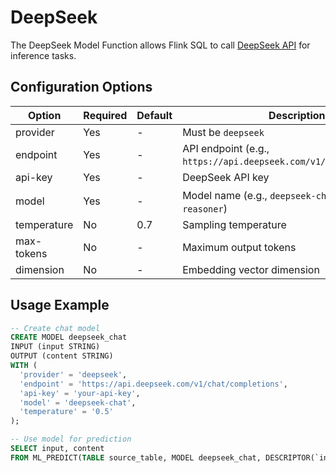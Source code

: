 # DeepSeek

The DeepSeek Model Function allows Flink SQL to call [DeepSeek API](https://www.deepseek.com/) for inference tasks.

## Configuration Options

| Option         | Required | Default  | Description                                                         |
|----------------|----------|----------|---------------------------------------------------------------------|
| provider       | Yes      | -        | Must be `deepseek`                                                  |
| endpoint       | Yes      | -        | API endpoint (e.g., `https://api.deepseek.com/v1/chat/completions`) |
| api-key        | Yes      | -        | DeepSeek API key                                                    |
| model          | Yes      | -        | Model name (e.g., `deepseek-chat`、`deepseek-reasoner`)                                 |
| temperature    | No       | 0.7      | Sampling temperature                                                |
| max-tokens     | No       | -        | Maximum output tokens                                               |
| dimension      | No       | -        | Embedding vector dimension                                          |

## Usage Example

```sql
-- Create chat model
CREATE MODEL deepseek_chat
INPUT (input STRING)
OUTPUT (content STRING)
WITH (
  'provider' = 'deepseek',
  'endpoint' = 'https://api.deepseek.com/v1/chat/completions',
  'api-key' = 'your-api-key',
  'model' = 'deepseek-chat',
  'temperature' = '0.5'
);

-- Use model for prediction
SELECT input, content
FROM ML_PREDICT(TABLE source_table, MODEL deepseek_chat, DESCRIPTOR(`input`));
